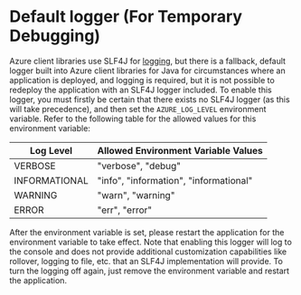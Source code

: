 # Default logger (For Temporary Debugging)

Azure client libraries use SLF4J for [logging](logging.md), but there is a fallback, default logger built into Azure client libraries for Java for circumstances where an application is deployed, and logging is required, but it is not possible to redeploy the application with an SLF4J logger included. To enable this logger, you must firstly be certain that there exists no SLF4J logger (as this will take precedence), and then set the `AZURE_LOG_LEVEL` environment variable. Refer to the following table for the allowed values for this environment variable:

| Log Level              | Allowed Environment Variable Values     |
|------------------------|-----------------------------------------|
| VERBOSE                | "verbose", "debug"                      | 
| INFORMATIONAL          | "info", "information", "informational"  |  
| WARNING                | "warn", "warning"                       |  
| ERROR                  | "err", "error"                          |

After the environment variable is set, please restart the application for the environment variable to take effect. Note that enabling this logger will log to the console and does not provide additional customization capabilities like rollover, logging to file, etc. that an SLF4J implementation will provide. To turn the logging off again, just remove the environment variable and restart the application.